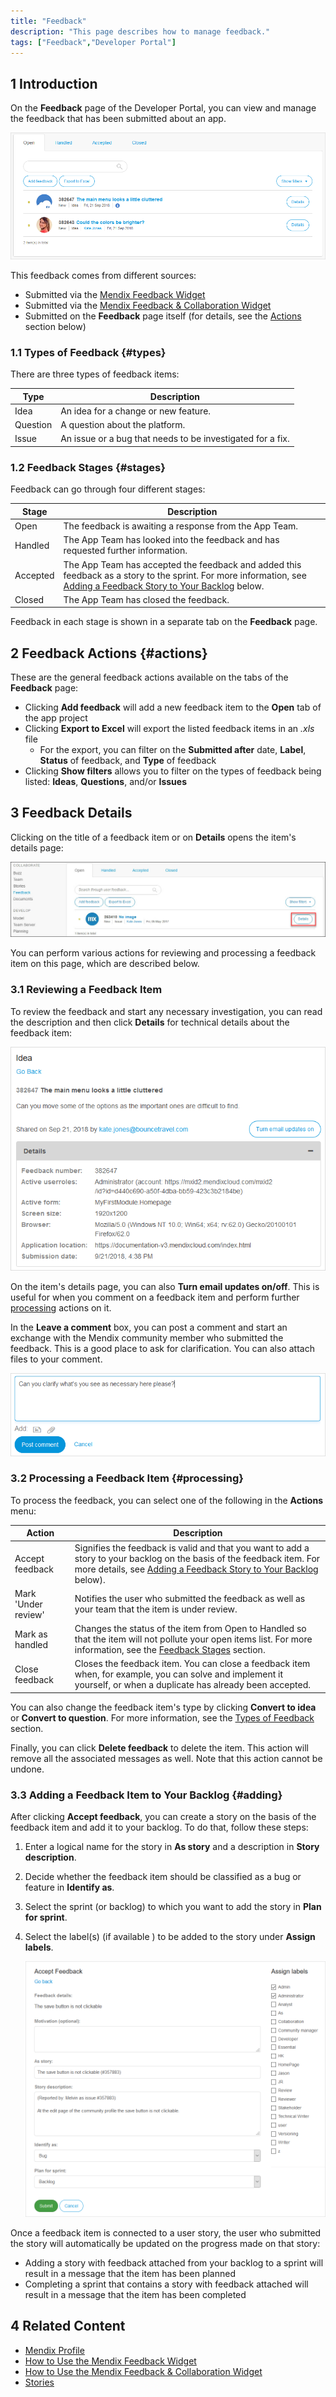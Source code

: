 ```yaml
---
title: "Feedback"
description: "This page describes how to manage feedback."
tags: ["Feedback","Developer Portal"]
---
```


## 1 Introduction

On the **Feedback** page of the Developer Portal, you can view and manage the feedback that has been submitted about an app.

![](attachments/feedback.png)

This feedback comes from different sources:

* Submitted via the [Mendix Feedback Widget](use-feedback-widget)
* Submitted via the [Mendix Feedback & Collaboration Widget](use-collaboration-widget)
* Submitted on the **Feedback** page itself (for details, see the [Actions](#actions) section below)

### 1.1 Types of Feedback {#types}

There are three types of feedback items:

| Type         | Description                                                |
| ------------ | ---------------------------------------------------------- |
| Idea     | An idea for a change or new feature.                       |
| Question | A question about the platform.                             |
| Issue    | An issue or a bug that needs to be investigated for a fix. |

### 1.2 Feedback Stages {#stages}

Feedback can go through four different stages:

| Stage        | Description                                                  |
| ------------ | ------------------------------------------------------------ |
| Open     | The feedback is awaiting a response from the App Team.       |
| Handled  | The App Team has looked into the feedback and has requested further information. |
| Accepted | The App Team has accepted the feedback and added this feedback as a story to the sprint. For more information, see [Adding a Feedback Story to Your Backlog](#adding) below. |
| Closed   | The App Team has closed the feedback.                        |

Feedback in each stage is shown in a separate tab on the **Feedback** page.

## 2 Feedback Actions {#actions}

These are the general feedback actions available on the tabs of the **Feedback** page:

* Clicking **Add feedback** will add a new feedback item to the **Open** tab of the app project
* Clicking **Export to Excel** will export the listed feedback items in an *.xls* file
	* For the export, you can filter on the **Submitted after** date, **Label**, **Status** of feedback, and **Type** of feedback
* Clicking **Show filters** allows you to filter on the types of feedback being listed: **Ideas**, **Questions**, and/or **Issues**

## 3 Feedback Details

Clicking on the title of a feedback item or on **Details** opens the item's details page:

![](attachments/feedbacklist.jpg)

You can perform various actions for reviewing and processing a feedback item on this page, which are described below.

### 3.1 Reviewing a Feedback Item

To review the feedback and start any necessary investigation, you can read the description and then click **Details** for technical details about the feedback item:

![](attachments/feedback-details.png)

On the item's details page, you can also **Turn email updates on/off**. This is useful for when you comment on a feedback item and perform further [processing](#processing) actions on it.

In the **Leave a comment** box, you can post a comment and start an exchange with the Mendix community member who submitted the feedback. This is a good place to ask for clarification. You can also attach files to your comment.

![](attachments/comment.png)

### 3.2 Processing a Feedback Item {#processing}

To process the feedback, you can select one of the following in the **Actions** menu:

| Action                  | Description                                                  |
| ----------------------- | ------------------------------------------------------------ |
| Accept feedback    | Signifies the feedback is valid and that you want to add a story to your backlog on the basis of the feedback item. For more details, see [Adding a Feedback Story to Your Backlog](#adding) below). |
| Mark 'Under review' | Notifies the user who submitted the feedback as well as your team that the item is under review. |
| Mark as handled    | Changes the status of the item from Open to Handled so that the item will not pollute your open items list. For more information, see the  [Feedback Stages](#stages) section. |
| Close feedback      | Closes the feedback item. You can close a feedback item when, for example, you can solve and implement it yourself, or when a duplicate has already been accepted. |

You can also change the feedback item's type by clicking **Convert to idea** or **Convert to question**. For more information, see the [Types of Feedback](#types) section.

Finally, you can click **Delete feedback** to delete the item. This action will remove all the associated messages as well. Note that this action cannot be undone.

### 3.3 Adding a Feedback Item to Your Backlog {#adding}

After clicking **Accept feedback**, you can create a story on the basis of the feedback item and add it to your backlog. To do that, follow these steps:

1. Enter a logical name for the story in **As story** and a description in **Story description**.
2. Decide whether the feedback item should be classified as a bug or feature in **Identify as**.
3. Select the sprint (or backlog) to which you want to add the story in **Plan for sprint**.
4. Select the label(s) (if available ) to be added to the story under **Assign labels**.

    ![](attachments/accept-feedback.png)

Once a feedback item is connected to a user story, the user who submitted the story will automatically be updated on the progress made on that story:

* Adding a story with feedback attached from your backlog to a sprint will result in a message that the item has been planned
* Completing a sprint that contains a story with feedback attached will result in a message that the item has been completed

## 4 Related Content

* [Mendix Profile](../mendix-profile/index)
* [How to Use the Mendix Feedback Widget](use-feedback-widget)
* [How to Use the Mendix Feedback & Collaboration Widget](use-collaboration-widget)
* [Stories](../collaborate/stories)
